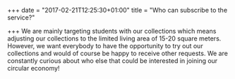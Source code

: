 +++
date = "2017-02-21T12:25:30+01:00"
title = "Who can subscribe to the service?"

+++
We are mainly targeting students with our collections which means adjusting our collections to the limited living area of 15-20 square meters. However, we want everybody to have the opportunity to try out our collections and would of course be happy to receive other requests. We are constantly curious about who else that could be interested in joining our circular economy!
